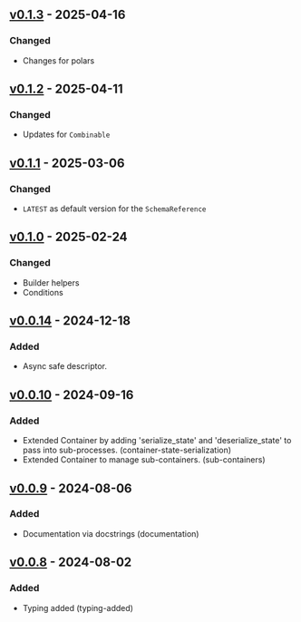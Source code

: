 ## [v0.1.3](https://pypi.org/project/amsdal-glue-core/0.1.3/) - 2025-04-16

### Changed

- Changes for polars

## [v0.1.2](https://pypi.org/project/amsdal-glue-core/0.1.2/) - 2025-04-11

### Changed

- Updates for `Combinable`

## [v0.1.1](https://pypi.org/project/amsdal-glue-core/0.1.1/) - 2025-03-06

### Changed

- `LATEST` as default version for the `SchemaReference`

## [v0.1.0](https://pypi.org/project/amsdal-glue-core/0.1.0/) - 2025-02-24

### Changed

- Builder helpers
- Conditions


## [v0.0.14](https://pypi.org/project/amsdal-glue-core/0.0.14/) - 2024-12-18

### Added

- Async safe descriptor.

## [v0.0.10](https://pypi.org/project/amsdal-glue-core/0.0.10/) - 2024-09-16

### Added

- Extended Container by adding 'serialize_state' and 'deserialize_state' to pass into sub-processes. (container-state-serialization)
- Extended Container to manage sub-containers. (sub-containers)
## [v0.0.9](https://pypi.org/project/amsdal-glue-core/0.0.9/) - 2024-08-06

### Added

- Documentation via docstrings (documentation)
## [v0.0.8](https://pypi.org/project/amsdal-glue-core/0.0.8/) - 2024-08-02


### Added

- Typing added (typing-added)
